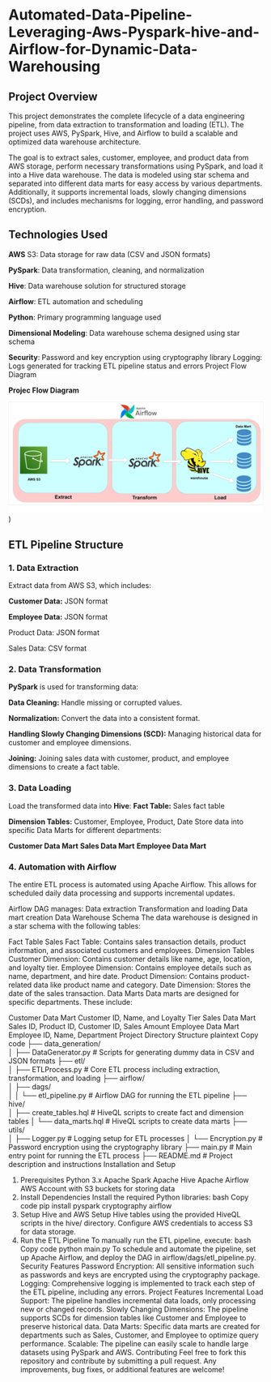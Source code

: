 # Automated-Data-Pipeline-Leveraging-Aws-Pyspark-hive-and-Airflow-for-Dynamic-Data-Warehousing

## Project Overview
   
   This project demonstrates the complete lifecycle of a data engineering pipeline, from data extraction to transformation and loading (ETL). The project uses AWS, PySpark, Hive, and Airflow to build a scalable and optimized data warehouse architecture.

   The goal is to extract sales, customer, employee, and product data from AWS storage, perform necessary transformations using PySpark, and load it into a Hive data warehouse. The data is modeled using star schema and separated into different data marts for easy access by various departments. Additionally, it supports incremental loads, slowly changing dimensions (SCDs), and includes mechanisms for logging, error handling, and password encryption.

## Technologies Used

**AWS** S3: Data storage for raw data (CSV and JSON formats)

**PySpark**: Data transformation, cleaning, and normalization

**Hive**: Data warehouse solution for structured storage

**Airflow**: ETL automation and scheduling

**Python**: Primary programming language used

**Dimensional Modeling**: Data warehouse schema designed using star schema

**Security**: Password and key encryption using cryptography library
Logging: Logs generated for tracking ETL pipeline status and errors
Project Flow Diagram

**Projec Flow Diagram**

![**Flow Diagram**](https://github.com/Abhinav9119/Automated-Data-Pipeline-Leveraging-Aws-Pyspark-hive-and-Airflow-for-Dynamic-Data-Warehousing/blob/main/flow_diagram/project%20flow%20diagram.png))


## ETL Pipeline Structure
### 1. Data Extraction

Extract data from AWS S3, which includes:

**Customer Data:** JSON format

**Employee Data:** JSON format

Product Data: JSON format

Sales Data: CSV format

### 2. Data Transformation

**PySpark** is used for transforming data:

**Data Cleaning:** Handle missing or corrupted values.

**Normalization:** Convert the data into a consistent format.

**Handling Slowly Changing Dimensions (SCD):** Managing historical data for customer and employee dimensions.

**Joining:** Joining sales data with customer, product, and employee dimensions to create a fact table.

### 3. Data Loading
Load the transformed data into **Hive**:
**Fact Table:** Sales fact table

**Dimension Tables:** Customer, Employee, Product, Date
Store data into specific Data Marts for different departments:

**Customer Data Mart**
**Sales Data Mart**
**Employee Data Mart**

### 4. Automation with Airflow
The entire ETL process is automated using Apache Airflow. This allows for scheduled daily data processing and supports incremental updates.

Airflow DAG manages:
Data extraction
Transformation and loading
Data mart creation
Data Warehouse Schema
The data warehouse is designed in a star schema with the following tables:

Fact Table
Sales Fact Table: Contains sales transaction details, product information, and associated customers and employees.
Dimension Tables
Customer Dimension: Contains customer details like name, age, location, and loyalty tier.
Employee Dimension: Contains employee details such as name, department, and hire date.
Product Dimension: Contains product-related data like product name and category.
Date Dimension: Stores the date of the sales transaction.
Data Marts
Data marts are designed for specific departments. These include:

Customer Data Mart
Customer ID, Name, and Loyalty Tier
Sales Data Mart
Sales ID, Product ID, Customer ID, Sales Amount
Employee Data Mart
Employee ID, Name, Department
Project Directory Structure
plaintext
Copy code
├── data_generation/             
│   ├── DataGenerator.py          # Scripts for generating dummy data in CSV and JSON formats
├── etl/                         
│   ├── ETLProcess.py             # Core ETL process including extraction, transformation, and loading
├── airflow/                     
│   ├── dags/                    
│   │   └── etl_pipeline.py       # Airflow DAG for running the ETL pipeline
├── hive/                        
│   ├── create_tables.hql         # HiveQL scripts to create fact and dimension tables
│   └── data_marts.hql            # HiveQL scripts to create data marts
├── utils/                       
│   ├── Logger.py                 # Logging setup for ETL processes
│   └── Encryption.py             # Password encryption using the cryptography library
├── main.py                       # Main entry point for running the ETL process
├── README.md                     # Project description and instructions
Installation and Setup
1. Prerequisites
Python 3.x
Apache Spark
Apache Hive
Apache Airflow
AWS Account with S3 buckets for storing data
2. Install Dependencies
Install the required Python libraries:
bash
Copy code
pip install pyspark cryptography airflow
3. Setup Hive and AWS
Setup Hive tables using the provided HiveQL scripts in the hive/ directory.
Configure AWS credentials to access S3 for data storage.
4. Run the ETL Pipeline
To manually run the ETL pipeline, execute:
bash
Copy code
python main.py
To schedule and automate the pipeline, set up Apache Airflow, and deploy the DAG in airflow/dags/etl_pipeline.py.
Security Features
Password Encryption: All sensitive information such as passwords and keys are encrypted using the cryptography package.
Logging: Comprehensive logging is implemented to track each step of the ETL pipeline, including any errors.
Project Features
Incremental Load Support: The pipeline handles incremental data loads, only processing new or changed records.
Slowly Changing Dimensions: The pipeline supports SCDs for dimension tables like Customer and Employee to preserve historical data.
Data Marts: Specific data marts are created for departments such as Sales, Customer, and Employee to optimize query performance.
Scalable: The pipeline can easily scale to handle large datasets using PySpark and AWS.
Contributing
Feel free to fork this repository and contribute by submitting a pull request. Any improvements, bug fixes, or additional features are welcome!
